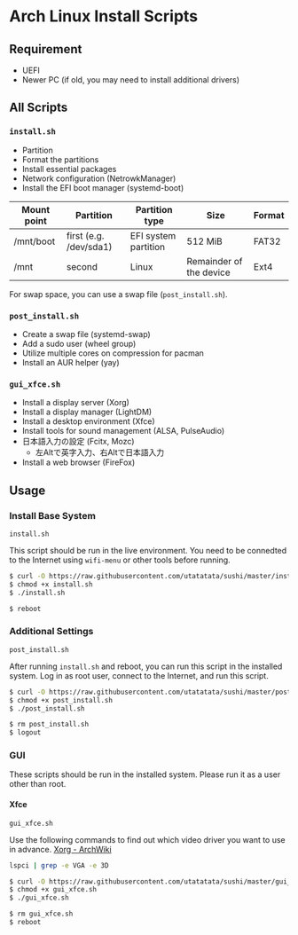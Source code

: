 # Arch Linux Install Scripts


## Requirement

- UEFI
- Newer PC (if old, you may need to install additional drivers)


## All Scripts

### `install.sh`

- Partition
- Format the partitions
- Install essential packages
- Network configuration (NetrowkManager)
- Install the EFI boot manager (systemd-boot)

|  Mount point  |  Partition  |  Partition type  |  Size  |  Format  |
| ---- | ---- | ---- | ---- | ---- |
| /mnt/boot | first (e.g. /dev/sda1) | EFI system partition | 512 MiB | FAT32 |
| /mnt | second | Linux | Remainder of the device | Ext4 |

For swap space, you can use a swap file (`post_install.sh`).

### `post_install.sh`

- Create a swap file (systemd-swap)
- Add a sudo user (wheel group)
- Utilize multiple cores on compression for pacman
- Install an AUR helper (yay)

### `gui_xfce.sh`

- Install a display server (Xorg) 
- Install a display manager (LightDM)
- Install a desktop environment (Xfce)
- Install tools for sound management (ALSA, PulseAudio)
- 日本語入力の設定 (Fcitx, Mozc)
  - 左Altで英字入力、右Altで日本語入力
- Install a web browser (FireFox)


## Usage

### Install Base System

`install.sh`

This script should be run in the live environment.
You need to be connedted to the Internet using `wifi-menu` or other tools before running.

```sh
$ curl -O https://raw.githubusercontent.com/utatatata/sushi/master/install.sh
$ chmod +x install.sh
$ ./install.sh

$ reboot
```

### Additional Settings

`post_install.sh`

After running `install.sh` and reboot, you can run this script in the installed system.
Log in as root user, connect to the Internet, and run this script.

```sh
$ curl -O https://raw.githubusercontent.com/utatatata/sushi/master/post_install.sh
$ chmod +x post_install.sh
$ ./post_install.sh

$ rm post_install.sh
$ logout
```

### GUI

These scripts should be run in the installed system.
Please run it as a user other than root.

#### Xfce

`gui_xfce.sh`

Use the following commands to find out which video driver you want to use in advance.
[Xorg - ArchWiki](https://wiki.archlinux.org/index.php/Xorg#Driver_installation)

```sh
lspci | grep -e VGA -e 3D
```

```sh
$ curl -O https://raw.githubusercontent.com/utatatata/sushi/master/gui_xfce.sh
$ chmod +x gui_xfce.sh
$ ./gui_xfce.sh

$ rm gui_xfce.sh
$ reboot
```
